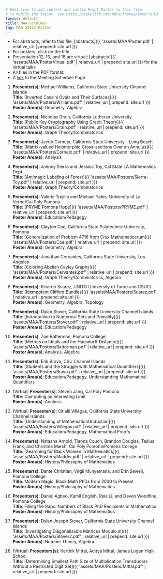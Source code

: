 ```yaml
---
# Feel free to add content and custom Front Matter to this file.
# To modify the layout, see https://jekyllrb.com/docs/themes/#overriding-theme-defaults
layout: default
title: MAA-SocalNev
tag: MAA S2022 Poster
---
```

- For abstracts, refer to this file, [abstracts]({{ 'assets/MAA/Poster.pdf' | relative_url | prepend: site.url }})
- For posters, click on the title.
- Presentation 12, 13, and 18 are virtual; [abstracts]({{ 'assets/MAA/PosterVirtual.pdf' | relative_url | prepend: site.url }}) for the virtual talks
- All files in the PDF format.
- A [link](http://sections.maa.org/socalnv/Meeting2022Spring.html) to the Meeting Schedule Page

1. **Presenter(s)**: Michael Williams, California State University Channel Islands  
**Title**: [Inverted Cassini Ovals and Their Surfaces]({{ 'assets/MAA/Posters/Williams.pdf' | relative_url | prepend: site.url }})    
**Poster Area(s)**: Geometry, Algebra

1. **Presenter(s)**: Nicholas Drain, California Lutheran University  
**Title**: [Public Key Cryptography Using Graph Theory]({{ 'assets/MAA/Posters/Drain.pdf' | relative_url | prepend: site.url }})    
**Poster Area(s)**: Graph Theory/Combinatorics

1. **Presenter(s)**: Jacob Cornejo, California State University - Long Beach  
**Title**: [Matrix-valued Holomorphic Cross-sections Over an Annulus]({{ 'assets/MAA/Posters/Cornejo.pdf' | relative_url | prepend: site.url }})  
**Poster Area(s)**: Analysis

1. **Presenter(s)**: Johnny Sierra and Jessica Toy, Cal State LA Mathematics Dept.  
**Title**: [Antimagic Labeling of Forest]({{ 'assets/MAA/Posters/Sierra-Toy.pdf' | relative_url | prepend: site.url }})    
**Poster Area(s)**: Graph Theory/Combinatorics
 
1. **Presenter(s)**: Valerie Trujillo and Michael Yates, University of La Verne/Cal Poly Pomona  
**Title**: [PRYME Pomona Hope]({{ 'assets/MAA/Posters/PRYME.pdf' | relative_url | prepend: site.url }})  
**Poster Area(s)**: Education/Pedagogy

1. **Presenter(s)**: Clayton Coe, California State Polytechnic University, Pomona  
**Title**: [Generalization of Problem 4716 from Crux Mathematicorum]({{ 'assets/MAA/Posters/Coe.pdf' | relative_url | prepend: site.url }})    
**Poster Area(s)**: Geometry, Algebra

1. **Presenter(s)**: Jonathan Cervantes, California State University, Los Angeles  
**Title**: [Coloring Abelian Cayley Graphs]({{ 'assets/MAA/Posters/Cervantes.pdf' | relative_url | prepend: site.url }})    
**Poster Area(s)**: Graph Theory/Combinatorics, Algebra

1. **Presenter(s)**: Ricardo Suarez, UNITO (University of Turin) and CSUCI  
**Title**: [Idempotent Clifford Bundles]({{ 'assets/MAA/Posters/Suarez.pdf' | relative_url | prepend: site.url }})  
**Poster Area(s)**: Geometry, Algebra, Topology

1. **Presenter(s)**: Dylan Stover, California State University Channel Islands  
**Title**: [Introduction to Numerical Sets and Primality]({{ 'assets/MAA/Posters/Stover.pdf' | relative_url | prepend: site.url }})    
**Poster Area(s)**: Education/Pedagogy
 
1. **Presenter(s)**: Zoe Batterman, Pomona College  
**Title**: [Metrics on Ideals and the Hausdorff Distance]({{ 'assets/MAA/Posters/Batterman.pdf' | relative_url | prepend: site.url }})  
**Poster Area(s)**: Analysis, Algebra

1. **Presenter(s)**: Erik Bravo, CSU Channel Islands  
**Title**: [Students and the Struggle with Mathematical Quantifiers]({{ 'assets/MAA/Posters/Bravo.pdf' | relative_url | prepend: site.url }})  
**Poster Area(s)**: Education/Pedagogy, Understanding Mathematical Quantifiers

1. (Virtual) **Presenter(s)**: Steven Jang, Cal Poly Pomona  
**Title**: Computing an Interesting Limit  
**Poster Area(s)**: Analysis

1. (Virtual) **Presenter(s)**: Citlalli Villegas, California State University Channel Islands  
**Title**: [Understanding of Mathematical Induction]({{ 'assets/MAA/Posters/Villegas.pdf' | relative_url | prepend: site.url }})  
**Poster Area(s)**: Education/Pedagogy, Mathematical Proofs
 
1. **Presenter(s)**: Natasha Arnold, Tianna Couch, Brandon Douglas, Tadius Frank, and Christina Marsh, Cal Poly Pomona/Pomona College  
**Title**: [Searching for Black Women in Mathematics]({{ 'assets/MAA/Posters/Madder.pdf' | relative_url | prepend: site.url }})  
**Poster Area(s)**: History/Philosophy of Mathematics

1. **Presenter(s)**: Dante Christian, Virgil Munyemana, and Erin Sewell, Pomona College  
**Title**: Modern Magic: Black Math PhDs from 2000 to Present  
**Poster Area(s)**: History/Philosophy of Mathematics

1. **Presenter(s)**: Daniel Agbeo, Kamil English, Reia Li, and Devon Woodfine, Pomona College  
**Title**: Filling the Gaps: Numbers of Black PhD Recipients in Mathematics  
**Poster Area(s)**: History/Philosophy of Mathematics

1. **Presenter(s)**: Dylan Joseph Stover, California State University Channel Islands  
**Title**: [Investigating Diagonalizable Matrices Modulo m]({{ 'assets/MAA/Posters/Stover2.pdf' | relative_url | prepend: site.url }})    
**Poster Area(s)**: Number Theory, Algebra

1. (Virtual) **Presenters(s)**: Karthik Mittal, Aditya Mittal, James Logan High School  
**Title**: [Determining Smallest Path Size of Multiplication Transducers Without a Restricted Digit Set]({{ 'assets/MAA/Posters/Mittal.pdf' | relative_url | prepend: site.url }})